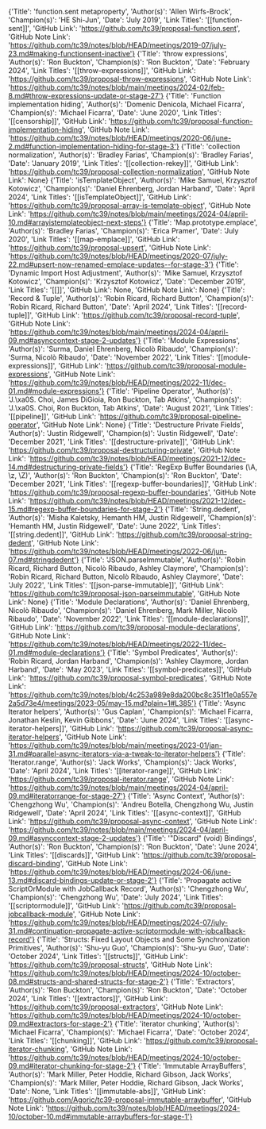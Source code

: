 {'Title': 'function.sent metaproperty', 'Author(s)': 'Allen Wirfs-Brock', 'Champion(s)': 'HE Shi-Jun', 'Date': 'July 2019', 'Link Titles': '[[function-sent]]', 'GitHub Link': 'https://github.com/tc39/proposal-function.sent', 'GitHub Note Link': 'https://github.com/tc39/notes/blob/HEAD/meetings/2019-07/july-23.md#making-functionsent-inactive'}
{'Title': 'throw expressions', 'Author(s)': 'Ron Buckton', 'Champion(s)': 'Ron Buckton', 'Date': 'February 2024', 'Link Titles': '[[throw-expressions]]', 'GitHub Link': 'https://github.com/tc39/proposal-throw-expressions', 'GitHub Note Link': 'https://github.com/tc39/notes/blob/main/meetings/2024-02/feb-8.md#throw-expressions-update-or-stage-27'}
{'Title': 'Function implementation hiding', 'Author(s)': 'Domenic Denicola, Michael Ficarra', 'Champion(s)': 'Michael Ficarra', 'Date': 'June 2020', 'Link Titles': '[[censorship]]', 'GitHub Link': 'https://github.com/tc39/proposal-function-implementation-hiding', 'GitHub Note Link': 'https://github.com/tc39/notes/blob/HEAD/meetings/2020-06/june-2.md#function-implementation-hiding-for-stage-3'}
{'Title': 'collection normalization', 'Author(s)': 'Bradley Farias', 'Champion(s)': 'Bradley Farias', 'Date': 'January 2019', 'Link Titles': '[[collection-rekey]]', 'GitHub Link': 'https://github.com/tc39/proposal-collection-normalization', 'GitHub Note Link': None}
{'Title': 'isTemplateObject', 'Author(s)': 'Mike Samuel, Krzysztof Kotowicz', 'Champion(s)': 'Daniel Ehrenberg, Jordan Harband', 'Date': 'April 2024', 'Link Titles': '[[isTemplateObject]]', 'GitHub Link': 'https://github.com/tc39/proposal-array-is-template-object', 'GitHub Note Link': 'https://github.com/tc39/notes/blob/main/meetings/2024-04/april-10.md#arrayistemplateobject-next-steps'}
{'Title': 'Map.prototype.emplace', 'Author(s)': 'Bradley Farias', 'Champion(s)': 'Erica Pramer', 'Date': 'July 2020', 'Link Titles': '[[map-emplace]]', 'GitHub Link': 'https://github.com/tc39/proposal-upsert', 'GitHub Note Link': 'https://github.com/tc39/notes/blob/HEAD/meetings/2020-07/july-22.md#upsert-now-renamed-emplace-updates--for-stage-3'}
{'Title': 'Dynamic Import Host Adjustment', 'Author(s)': 'Mike Samuel, Krzysztof Kotowicz', 'Champion(s)': 'Krzysztof Kotowicz', 'Date': 'December 2019', 'Link Titles': '[[]]', 'GitHub Link': None, 'GitHub Note Link': None}
{'Title': 'Record & Tuple', 'Author(s)': 'Robin Ricard, Richard Button', 'Champion(s)': 'Robin Ricard, Richard Button', 'Date': 'April 2024', 'Link Titles': '[[record-tuple]]', 'GitHub Link': 'https://github.com/tc39/proposal-record-tuple', 'GitHub Note Link': 'https://github.com/tc39/notes/blob/main/meetings/2024-04/april-09.md#asynccontext-stage-2-updates'}
{'Title': 'Module Expressions', 'Author(s)': 'Surma, Daniel Ehrenberg, Nicolò Ribaudo', 'Champion(s)': 'Surma, Nicolò Ribaudo', 'Date': 'November 2022', 'Link Titles': '[[module-expressions]]', 'GitHub Link': 'https://github.com/tc39/proposal-module-expressions', 'GitHub Note Link': 'https://github.com/tc39/notes/blob/HEAD/meetings/2022-11/dec-01.md#module-expressions'}
{'Title': 'Pipeline Operator', 'Author(s)': 'J.\xa0S. Choi, James DiGioia, Ron Buckton, Tab Atkins', 'Champion(s)': 'J.\xa0S. Choi, Ron Buckton, Tab Atkins', 'Date': 'August 2021', 'Link Titles': '[[pipeline]]', 'GitHub Link': 'https://github.com/tc39/proposal-pipeline-operator', 'GitHub Note Link': None}
{'Title': 'Destructure Private Fields', 'Author(s)': 'Justin Ridgewell', 'Champion(s)': 'Justin Ridgewell', 'Date': 'December 2021', 'Link Titles': '[[destructure-private]]', 'GitHub Link': 'https://github.com/tc39/proposal-destructuring-private', 'GitHub Note Link': 'https://github.com/tc39/notes/blob/HEAD/meetings/2021-12/dec-14.md#destructuring-private-fields'}
{'Title': 'RegExp Buffer Boundaries (\\A, \\z, \\Z)', 'Author(s)': 'Ron Buckton', 'Champion(s)': 'Ron Buckton', 'Date': 'December 2021', 'Link Titles': '[[regexp-buffer-boundaries]]', 'GitHub Link': 'https://github.com/tc39/proposal-regexp-buffer-boundaries', 'GitHub Note Link': 'https://github.com/tc39/notes/blob/HEAD/meetings/2021-12/dec-15.md#regexp-buffer-boundaries-for-stage-2'}
{'Title': 'String.dedent', 'Author(s)': 'Misha Kaletsky, Hemanth HM, Justin Ridgewell', 'Champion(s)': 'Hemanth HM, Justin Ridgewell', 'Date': 'June 2022', 'Link Titles': '[[string.dedent]]', 'GitHub Link': 'https://github.com/tc39/proposal-string-dedent', 'GitHub Note Link': 'https://github.com/tc39/notes/blob/HEAD/meetings/2022-06/jun-07.md#stringdedent'}
{'Title': 'JSON.parseImmutable', 'Author(s)': 'Robin Ricard, Richard Button, Nicolò Ribaudo, Ashley Claymore', 'Champion(s)': 'Robin Ricard, Richard Button, Nicolò Ribaudo, Ashley Claymore', 'Date': 'July 2022', 'Link Titles': '[[json-parse-immutable]]', 'GitHub Link': 'https://github.com/tc39/proposal-json-parseimmutable', 'GitHub Note Link': None}
{'Title': 'Module Declarations', 'Author(s)': 'Daniel Ehrenberg, Nicolò Ribaudo', 'Champion(s)': 'Daniel Ehrenberg, Mark Miller, Nicolò Ribaudo', 'Date': 'November 2022', 'Link Titles': '[[module-declarations]]', 'GitHub Link': 'https://github.com/tc39/proposal-module-declarations', 'GitHub Note Link': 'https://github.com/tc39/notes/blob/HEAD/meetings/2022-11/dec-01.md#module-declarations'}
{'Title': 'Symbol Predicates', 'Author(s)': 'Robin Ricard, Jordan Harband', 'Champion(s)': 'Ashley Claymore, Jordan Harband', 'Date': 'May 2023', 'Link Titles': '[[symbol-predicates]]', 'GitHub Link': 'https://github.com/tc39/proposal-symbol-predicates', 'GitHub Note Link': 'https://github.com/tc39/notes/blob/4c253a989e8da200bc8c351f1e0a557e2a5d73e4/meetings/2023-05/may-15.md?plain=1#L385'}
{'Title': 'Async Iterator helpers', 'Author(s)': 'Gus Caplan', 'Champion(s)': 'Michael Ficarra, Jonathan Keslin, Kevin Gibbons', 'Date': 'June 2024', 'Link Titles': '[[async-iterator-helpers]]', 'GitHub Link': 'https://github.com/tc39/proposal-async-iterator-helpers', 'GitHub Note Link': 'https://github.com/tc39/notes/blob/main/meetings/2023-01/jan-31.md#parallel-async-iterators-via-a-tweak-to-iterator-helpers'}
{'Title': 'Iterator.range', 'Author(s)': 'Jack Works', 'Champion(s)': 'Jack Works', 'Date': 'April 2024', 'Link Titles': '[[iterator-range]]', 'GitHub Link': 'https://github.com/tc39/proposal-iterator.range', 'GitHub Note Link': 'https://github.com/tc39/notes/blob/main/meetings/2024-04/april-09.md#iteratorrange-for-stage-27'}
{'Title': 'Async Context', 'Author(s)': 'Chengzhong Wu', 'Champion(s)': 'Andreu Botella, Chengzhong Wu, Justin Ridgewell', 'Date': 'April 2024', 'Link Titles': '[[async-context]]', 'GitHub Link': 'https://github.com/tc39/proposal-async-context', 'GitHub Note Link': 'https://github.com/tc39/notes/blob/main/meetings/2024-04/april-09.md#asynccontext-stage-2-updates'}
{'Title': '"Discard" (void) Bindings', 'Author(s)': 'Ron Buckton', 'Champion(s)': 'Ron Buckton', 'Date': 'June 2024', 'Link Titles': '[[discards]]', 'GitHub Link': 'https://github.com/tc39/proposal-discard-binding', 'GitHub Note Link': 'https://github.com/tc39/notes/blob/HEAD/meetings/2024-06/june-13.md#discard-bindings-update-or-stage-2'}
{'Title': 'Propagate active ScriptOrModule with JobCallback Record', 'Author(s)': 'Chengzhong Wu', 'Champion(s)': 'Chengzhong Wu', 'Date': 'July 2024', 'Link Titles': '[[scriptormodule]]', 'GitHub Link': 'https://github.com/tc39/proposal-jobcallback-module', 'GitHub Note Link': 'https://github.com/tc39/notes/blob/HEAD/meetings/2024-07/july-31.md#continuation-propagate-active-scriptormodule-with-jobcallback-record'}
{'Title': 'Structs: Fixed Layout Objects and Some Synchronization Primitives', 'Author(s)': 'Shu-yu Guo', 'Champion(s)': 'Shu-yu Guo', 'Date': 'October 2024', 'Link Titles': '[[structs]]', 'GitHub Link': 'https://github.com/tc39/proposal-structs', 'GitHub Note Link': 'https://github.com/tc39/notes/blob/HEAD/meetings/2024-10/october-08.md#structs-and-shared-structs-for-stage-2'}
{'Title': 'Extractors', 'Author(s)': 'Ron Buckton', 'Champion(s)': 'Ron Buckton', 'Date': 'October 2024', 'Link Titles': '[[extractors]]', 'GitHub Link': 'https://github.com/tc39/proposal-extractors', 'GitHub Note Link': 'https://github.com/tc39/notes/blob/HEAD/meetings/2024-10/october-09.md#extractors-for-stage-2'}
{'Title': 'iterator chunking', 'Author(s)': 'Michael Ficarra', 'Champion(s)': 'Michael Ficarra', 'Date': 'October 2024', 'Link Titles': '[[chunking]]', 'GitHub Link': 'https://github.com/tc39/proposal-iterator-chunking', 'GitHub Note Link': 'https://github.com/tc39/notes/blob/HEAD/meetings/2024-10/october-09.md#iterator-chunking-for-stage-2'}
{'Title': 'Immutable ArrayBuffers', 'Author(s)': 'Mark Miller, Peter Hoddie, Richard Gibson, Jack Works', 'Champion(s)': 'Mark Miller, Peter Hoddie, Richard Gibson, Jack Works', 'Date': None, 'Link Titles': '[[immutable-abs]]', 'GitHub Link': 'https://github.com/Agoric/tc39-proposal-immutable-arraybuffer', 'GitHub Note Link': 'https://github.com/tc39/notes/blob/HEAD/meetings/2024-10/october-10.md#immutable-arraybuffers-for-stage-1'}
